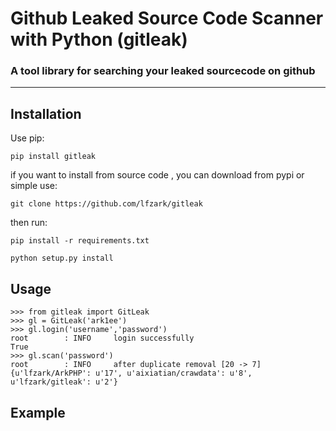 Github Leaked Source Code Scanner with Python (gitleak) 
======================= 
### A tool library for searching your leaked sourcecode on github

---- 

## Installation 

Use pip: 
```
pip install gitleak 
```
if you want to install from source code , you can download from pypi or simple use: 
```
git clone https://github.com/lfzark/gitleak 
```
then run: 
```
pip install -r requirements.txt

python setup.py install 
```

## Usage

```
>>> from gitleak import GitLeak
>>> gl = GitLeak('ark1ee')
>>> gl.login('username','password')
root        : INFO     login successfully
True
>>> gl.scan('password')
root        : INFO     after duplicate removal [20 -> 7]
{u'lfzark/ArkPHP': u'17', u'aixiatian/crawdata': u'8', u'lfzark/gitleak': u'2'}

```

## Example 

```python 


```
